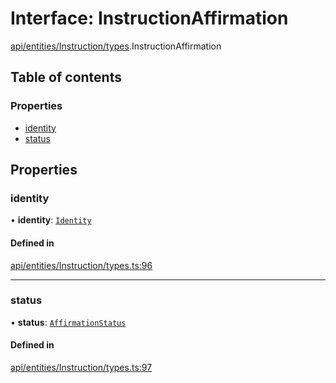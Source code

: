 # Interface: InstructionAffirmation

[api/entities/Instruction/types](../wiki/api.entities.Instruction.types).InstructionAffirmation

## Table of contents

### Properties

- [identity](../wiki/api.entities.Instruction.types.InstructionAffirmation#identity)
- [status](../wiki/api.entities.Instruction.types.InstructionAffirmation#status)

## Properties

### identity

• **identity**: [`Identity`](../wiki/api.entities.Identity.Identity)

#### Defined in

[api/entities/Instruction/types.ts:96](https://github.com/PolymeshAssociation/polymesh-sdk/blob/9a8715021/src/api/entities/Instruction/types.ts#L96)

___

### status

• **status**: [`AffirmationStatus`](../wiki/api.entities.Instruction.types.AffirmationStatus)

#### Defined in

[api/entities/Instruction/types.ts:97](https://github.com/PolymeshAssociation/polymesh-sdk/blob/9a8715021/src/api/entities/Instruction/types.ts#L97)
